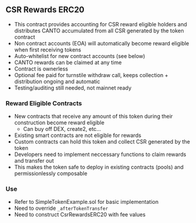 ## CSR Rewards ERC20

- This contract provides accounting for CSR reward eligible holders and distributes CANTO accumulated from all CSR generated by the token contract
- Non contract accounts (EOA) will automatically become reward eligible when first receiving tokens
- Auto-whitelist for new contract accounts (see below) 
- CANTO rewards can be claimed at any time
- Contract is ownerless
- Optional fee paid for turnstile withdraw call, keeps collection + distribution ongoing and automatic
- Testing/auditing still needed, not mainnet ready

### Reward Eligible Contracts
- New contracts that receive any amount of this token during their construction become reward eligible
    - Can buy off DEX, create2, etc...
- Existing smart contracts are not eligible for rewards
- Custom contracts can hold this token and collect CSR generated by the token
- Developers need to implement neccessary functions to claim rewards and transfer out
- This makes the token safe to deploy in existing contracts (pools) and permissionlessly composable

### Use
- Refer to SimpleTokenExample.sol for basic implementation
- Need to override `_afterTokenTransfer`
- Need to construct CsrRewardsERC20 with fee values
